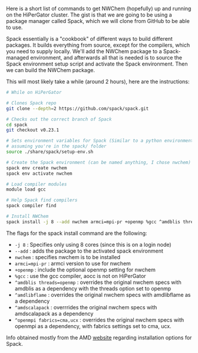 Here is a short list of commands to get NWChem (hopefully) up and running on the HiPerGator cluster.
The gist is that we are going to be using a package manager called Spack, which we will clone from
GitHub to be able to use.

Spack essentially is a "cookbook" of different ways to build different
packages. It builds everything from source, except for the compilers, which you need to supply
locally. We'll add the NWChem package to a Spack-managed environment, and afterwards all that is
needed is to source the Spack environment setup script and activate the Spack environment. Then we
can build the NWChem package.

This will most likely take a while (around 2 hours), here are the instructions:

```bash
# While on HiPerGator

# Clones Spack repo
git clone --depth=2 https://github.com/spack/spack.git

# Checks out the correct branch of Spack
cd spack
git checkout v0.23.1

# Sets environment variables for Spack (Similar to a python environment, but not exactly)
# assuming you're in the spack/ folder
source ./share/spack/setup-env.sh

# Create the Spack environment (can be named anything, I chose nwchem)
spack env create nwchem
spack env activate nwchem 

# Load compiler modules
module load gcc

# Help Spack find compilers
spack compiler find

# Install NWChem
spack install -j 8 --add nwchem armci=mpi-pr +openmp %gcc ^amdblis threads=openmp ^amdlibflame ^amdscalapack ^openmpi fabrics=cma,ucx
```

The flags for the spack install command are the following:


- `-j 8` : Specifies only using 8 cores (since this is on a login node)
- `--add` : adds the package to the activated spack environment
- `nwchem`  : specifies nwchem is to be installed
- `armci=mpi-pr` : armci version to use for nwchem
- `+openmp` : include the optional openmp setting for nwchem
- `%gcc` : use the gcc compiler, aocc is not on HiPerGator
- `^amdblis threads=openmp` : overrides the original nwchem specs with amdblis as a dependency with the threads option set to openmp
- `^amdlibflame` : overrides the original nwchem specs with amdlibflame as a dependency
- `^amdscalapack` : overrrides the original nwchem specs with amdscalapack as a dependency
- `^openmpi fabrics=cma,ucx` : overrides the original nwchem specs with openmpi as a dependency, with fabrics settings set to cma, ucx.

Info obtained mostly from the AMD [website](https://www.amd.com/en/developer/zen-software-studio/applications/spack/nwchem.html)
regarding installation options for Spack.
